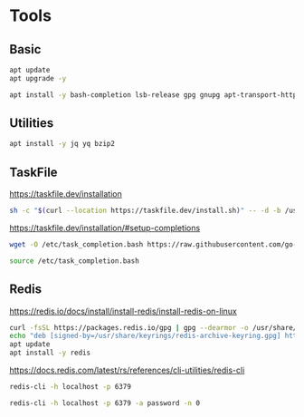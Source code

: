 # Tools

## Basic

```sh
apt update
apt upgrade -y
```

```sh
apt install -y bash-completion lsb-release gpg gnupg apt-transport-https ca-certificates alien curl wget git
```

## Utilities

```sh
apt install -y jq yq bzip2
```

## TaskFile

https://taskfile.dev/installation

```sh
sh -c "$(curl --location https://taskfile.dev/install.sh)" -- -d -b /usr/local/bin
```

https://taskfile.dev/installation/#setup-completions

```sh
wget -O /etc/task_completion.bash https://raw.githubusercontent.com/go-task/task/main/completion/bash/task.bash
```

```sh
source /etc/task_completion.bash
```

## Redis

https://redis.io/docs/install/install-redis/install-redis-on-linux

```sh
curl -fsSL https://packages.redis.io/gpg | gpg --dearmor -o /usr/share/keyrings/redis-archive-keyring.gpg
echo "deb [signed-by=/usr/share/keyrings/redis-archive-keyring.gpg] https://packages.redis.io/deb $(lsb_release -cs) main" | tee /etc/apt/sources.list.d/redis.list
apt update
apt install -y redis
```

https://docs.redis.com/latest/rs/references/cli-utilities/redis-cli

```sh
redis-cli -h localhost -p 6379
```

```sh
redis-cli -h localhost -p 6379 -a password -n 0
```

